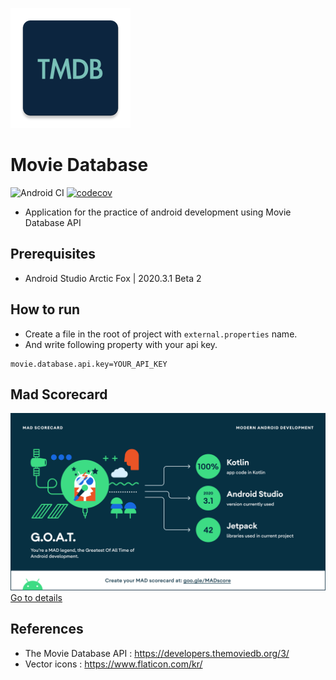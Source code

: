 ![logo](arts/logo.png)

# Movie Database

![Android CI](https://github.com/hide1202/MovieDatabase/workflows/Android%20CI/badge.svg?branch=develop)
[![codecov](https://codecov.io/gh/hide1202/MovieDatabase/branch/develop/graph/badge.svg)](https://codecov.io/gh/hide1202/MovieDatabase)

- Application for the practice of android development using Movie Database API

## Prerequisites

- Android Studio Arctic Fox | 2020.3.1 Beta 2

## How to run

- Create a file in the root of project with `external.properties` name.
- And write following property with your api key.

```
movie.database.api.key=YOUR_API_KEY
```

## Mad Scorecard

![summary](arts/mad-scorecard/summary.png)
[Go to details](MAD_SCOREBOARDS.md)

## References

- The Movie Database API : https://developers.themoviedb.org/3/
- Vector icons : https://www.flaticon.com/kr/
